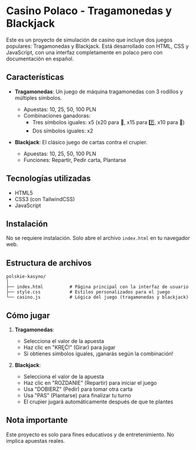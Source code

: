 # Casino Polaco - Tragamonedas y Blackjack

Este es un proyecto de simulación de casino que incluye dos juegos populares: Tragamonedas y Blackjack. Está desarrollado con HTML, CSS y JavaScript, con una interfaz completamente en polaco pero con documentación en español.

## Características

- **Tragamonedas**: Un juego de máquina tragamonedas con 3 rodillos y múltiples símbolos. 
  - Apuestas: 10, 25, 50, 100 PLN
  - Combinaciones ganadoras:
    - Tres símbolos iguales: x5 (x20 para 💎, x15 para 7️⃣, x10 para 🔔)
    - Dos símbolos iguales: x2

- **Blackjack**: El clásico juego de cartas contra el crupier.
  - Apuestas: 10, 25, 50, 100 PLN
  - Funciones: Repartir, Pedir carta, Plantarse

## Tecnologías utilizadas

- HTML5
- CSS3 (con TailwindCSS)
- JavaScript

## Instalación

No se requiere instalación. Solo abre el archivo `index.html` en tu navegador web.

## Estructura de archivos

```
polskie-kasyno/
│
├── index.html          # Página principal con la interfaz de usuario
├── style.css           # Estilos personalizados para el juego
└── casino.js           # Lógica del juego (tragamonedas y blackjack)
```

## Cómo jugar

1. **Tragamonedas**:
   - Selecciona el valor de la apuesta
   - Haz clic en "KRĘĆ!" (Girar) para jugar
   - Si obtienes símbolos iguales, ¡ganarás según la combinación!

2. **Blackjack**:
   - Selecciona el valor de la apuesta
   - Haz clic en "ROZDANIE" (Repartir) para iniciar el juego
   - Usa "DOBIERZ" (Pedir) para tomar otra carta
   - Usa "PAS" (Plantarse) para finalizar tu turno
   - El crupier jugará automáticamente después de que te plantes

## Nota importante

Este proyecto es solo para fines educativos y de entretenimiento. No implica apuestas reales.
